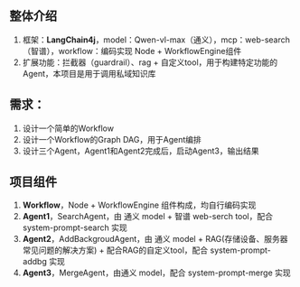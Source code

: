 ## 整体介绍  
1. 框架：**LangChain4j**，model：Qwen-vl-max（通义），mcp：web-search（智谱），workflow：编码实现 Node + WorkflowEngine组件  
2. 扩展功能：拦截器（guardrail）、rag + 自定义tool，用于构建特定功能的Agent，本项目是用于调用私域知识库  

## 需求： 
1. 设计一个简单的Workflow
2. 设计一个Workflow的Graph DAG，用于Agent编排
3. 设计三个Agent，Agent1和Agent2完成后，启动Agent3，输出结果  

## 项目组件  

1. **Workflow**，Node + WorkflowEngine 组件构成，均自行编码实现
2. **Agent1**，SearchAgent，由 通义 model + 智谱 web-serch tool，配合 system-prompt-search 实现
3. **Agent2**，AddBackgroudAgent，由 通义 model + RAG(存储设备、服务器常见问题的解决方案) + 配合RAG的自定义tool，配合 system-prompt-addbg 实现  
4. **Agent3**，MergeAgent，由通义 model，配合 system-prompt-merge 实现  
